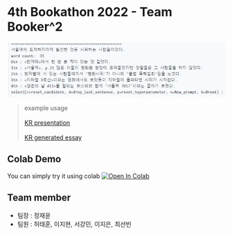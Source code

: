 # 4th Bookathon 2022 - Team Booker^2
![example image](./figure/example_prompt.jpg)
> example usage\
\
> [KR presentation](./booker2_presentation.pdf)\
\
> [KR generated essay](./booker2_result.pdf)

## Colab Demo
You can simply try it using colab
[![Open In Colab](https://colab.research.google.com/assets/colab-badge.svg)](https://colab.research.google.com/drive/1q7X_Fw1Bkv8dWkkWdWXHlP0V0UTAVm9e?usp=sharing)

## Team member

- 팀장 : 정재윤
- 팀원 : 허태훈, 이지현, 서강민, 이지은, 최선빈
